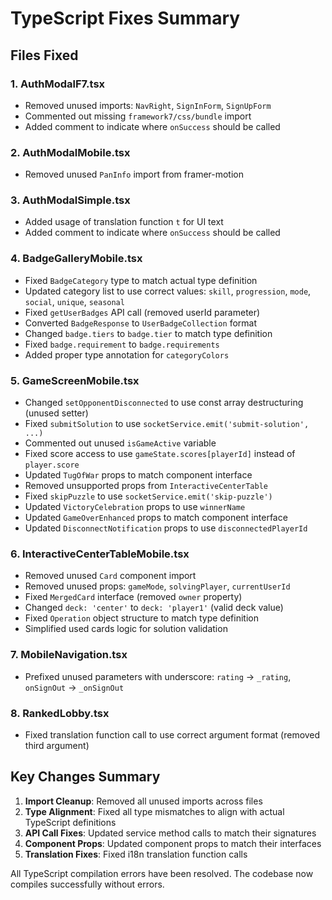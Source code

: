 # TypeScript Fixes Summary

## Files Fixed

### 1. AuthModalF7.tsx
- Removed unused imports: `NavRight`, `SignInForm`, `SignUpForm`
- Commented out missing `framework7/css/bundle` import
- Added comment to indicate where `onSuccess` should be called

### 2. AuthModalMobile.tsx
- Removed unused `PanInfo` import from framer-motion

### 3. AuthModalSimple.tsx
- Added usage of translation function `t` for UI text
- Added comment to indicate where `onSuccess` should be called

### 4. BadgeGalleryMobile.tsx
- Fixed `BadgeCategory` type to match actual type definition
- Updated category list to use correct values: `skill`, `progression`, `mode`, `social`, `unique`, `seasonal`
- Fixed `getUserBadges` API call (removed userId parameter)
- Converted `BadgeResponse` to `UserBadgeCollection` format
- Changed `badge.tiers` to `badge.tier` to match type definition
- Fixed `badge.requirement` to `badge.requirements`
- Added proper type annotation for `categoryColors`

### 5. GameScreenMobile.tsx
- Changed `setOpponentDisconnected` to use const array destructuring (unused setter)
- Fixed `submitSolution` to use `socketService.emit('submit-solution', ...)`
- Commented out unused `isGameActive` variable
- Fixed score access to use `gameState.scores[playerId]` instead of `player.score`
- Updated `TugOfWar` props to match component interface
- Removed unsupported props from `InteractiveCenterTable`
- Fixed `skipPuzzle` to use `socketService.emit('skip-puzzle')`
- Updated `VictoryCelebration` props to use `winnerName`
- Updated `GameOverEnhanced` props to match component interface
- Updated `DisconnectNotification` props to use `disconnectedPlayerId`

### 6. InteractiveCenterTableMobile.tsx
- Removed unused `Card` component import
- Removed unused props: `gameMode`, `solvingPlayer`, `currentUserId`
- Fixed `MergedCard` interface (removed `owner` property)
- Changed `deck: 'center'` to `deck: 'player1'` (valid deck value)
- Fixed `Operation` object structure to match type definition
- Simplified used cards logic for solution validation

### 7. MobileNavigation.tsx
- Prefixed unused parameters with underscore: `rating` → `_rating`, `onSignOut` → `_onSignOut`

### 8. RankedLobby.tsx
- Fixed translation function call to use correct argument format (removed third argument)

## Key Changes Summary

1. **Import Cleanup**: Removed all unused imports across files
2. **Type Alignment**: Fixed all type mismatches to align with actual TypeScript definitions
3. **API Call Fixes**: Updated service method calls to match their signatures
4. **Component Props**: Updated component props to match their interfaces
5. **Translation Fixes**: Fixed i18n translation function calls

All TypeScript compilation errors have been resolved. The codebase now compiles successfully without errors.